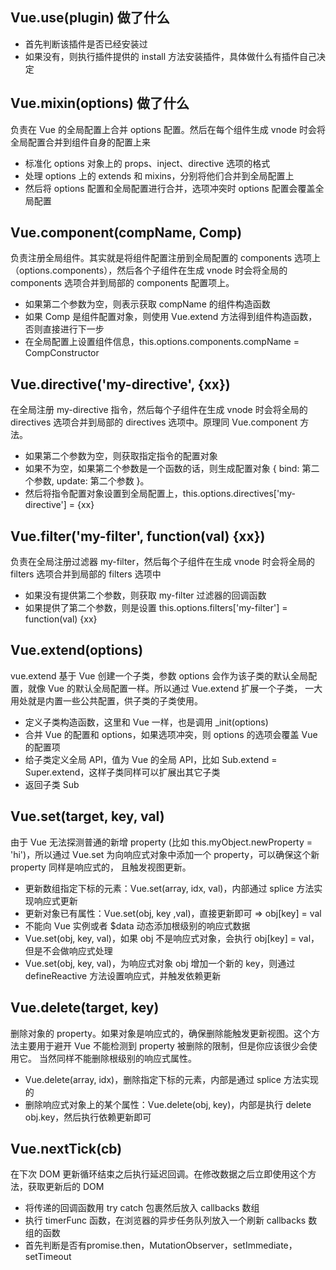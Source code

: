## Vue.use(plugin) 做了什么
+ 首先判断该插件是否已经安装过
+ 如果没有，则执行插件提供的 install 方法安装插件，具体做什么有插件自己决定

## Vue.mixin(options) 做了什么
负责在 Vue 的全局配置上合并 options 配置。然后在每个组件生成 vnode 时会将全局配置合并到组件自身的配置上来
+ 标准化 options 对象上的 props、inject、directive 选项的格式
+ 处理 options 上的 extends 和 mixins，分别将他们合并到全局配置上
+ 然后将 options 配置和全局配置进行合并，选项冲突时 options 配置会覆盖全局配置

## Vue.component(compName, Comp)
负责注册全局组件。其实就是将组件配置注册到全局配置的 components 选项上（options.components），然后各个子组件在生成 vnode 时会将全局的 components 选项合并到局部的
components 配置项上。
+ 如果第二个参数为空，则表示获取 compName 的组件构造函数
+ 如果 Comp 是组件配置对象，则使用 Vue.extend 方法得到组件构造函数，否则直接进行下一步
+ 在全局配置上设置组件信息，this.options.components.compName = CompConstructor

## Vue.directive('my-directive', {xx})
在全局注册 my-directive 指令，然后每个子组件在生成 vnode 时会将全局的 directives 选项合并到局部的 directives 选项中。原理同 Vue.component 方法。
+ 如果第二个参数为空，则获取指定指令的配置对象
+ 如果不为空，如果第二个参数是一个函数的话，则生成配置对象 { bind: 第二个参数, update: 第二个参数 }。
+ 然后将指令配置对象设置到全局配置上，this.options.directives['my-directive'] = {xx}

## Vue.filter('my-filter', function(val) {xx})
负责在全局注册过滤器 my-filter，然后每个子组件在生成 vnode 时会将全局的 filters 选项合并到局部的 filters 选项中
+ 如果没有提供第二个参数，则获取 my-filter 过滤器的回调函数
+ 如果提供了第二个参数，则是设置 this.options.filters['my-filter'] = function(val) {xx}

## Vue.extend(options) 
vue.extend 基于 Vue 创建一个子类，参数 options 会作为该子类的默认全局配置，就像 Vue 的默认全局配置一样。所以通过 Vue.extend 扩展一个子类，
一大用处就是内置一些公共配置，供子类的子类使用。
+ 定义子类构造函数，这里和 Vue 一样，也是调用 _init(options)
+ 合并 Vue 的配置和 options，如果选项冲突，则 options 的选项会覆盖 Vue 的配置项
+ 给子类定义全局 API，值为 Vue 的全局 API，比如 Sub.extend = Super.extend，这样子类同样可以扩展出其它子类
+ 返回子类 Sub

## Vue.set(target, key, val)
由于 Vue 无法探测普通的新增 property (比如 this.myObject.newProperty = 'hi')，所以通过 Vue.set 为向响应式对象中添加一个 property，可以确保这个新 property 同样是响应式的，
且触发视图更新。
+ 更新数组指定下标的元素：Vue.set(array, idx, val)，内部通过 splice 方法实现响应式更新
+ 更新对象已有属性：Vue.set(obj, key ,val)，直接更新即可 => obj[key] = val
+ 不能向 Vue 实例或者 $data 动态添加根级别的响应式数据
+ Vue.set(obj, key, val)，如果 obj 不是响应式对象，会执行 obj[key] = val，但是不会做响应式处理
+ Vue.set(obj, key, val)，为响应式对象 obj 增加一个新的 key，则通过 defineReactive 方法设置响应式，并触发依赖更新

## Vue.delete(target, key)
删除对象的 property。如果对象是响应式的，确保删除能触发更新视图。这个方法主要用于避开 Vue 不能检测到 property 被删除的限制，但是你应该很少会使用它。
当然同样不能删除根级别的响应式属性。
+ Vue.delete(array, idx)，删除指定下标的元素，内部是通过 splice 方法实现的
+ 删除响应式对象上的某个属性：Vue.delete(obj, key)，内部是执行 delete obj.key，然后执行依赖更新即可

## Vue.nextTick(cb)
在下次 DOM 更新循环结束之后执行延迟回调。在修改数据之后立即使用这个方法，获取更新后的 DOM
+ 将传递的回调函数用 try catch 包裹然后放入 callbacks 数组
+ 执行 timerFunc 函数，在浏览器的异步任务队列放入一个刷新 callbacks 数组的函数
+ 首先判断是否有promise.then，MutationObserver，setImmediate，setTimeout



